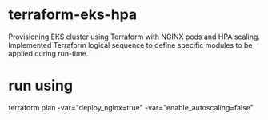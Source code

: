 # terraform-eks-hpa
Provisioning EKS cluster using Terraform with NGINX pods and HPA scaling. Implemented Terraform logical sequence to define specific modules to be applied during run-time.

# run using 
terraform plan -var="deploy_nginx=true" -var="enable_autoscaling=false" 


